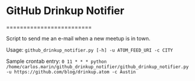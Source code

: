 # GitHub Drinkup Notifier
=========================

Script to send me an e-mail when a new meetup is in town.

Usage:
`github_drinkup_notifier.py [-h] -u ATOM_FEED_URI -c CITY`

Sample crontab entry:
`0 11 * * * python /home/carlos.marin/github_drinkup_notifier/github_drinkup_notifier.py -u https://github.com/blog/drinkup.atom -c Austin`